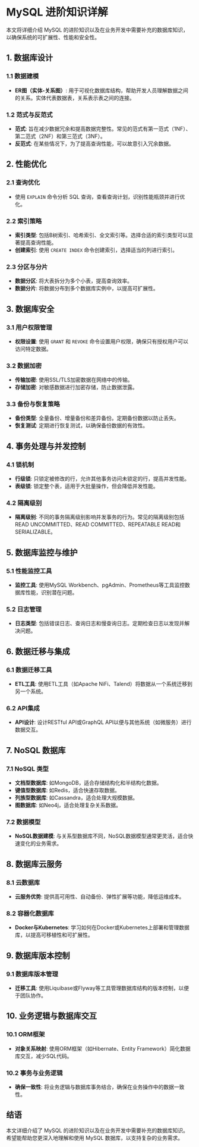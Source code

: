 # MySQL 进阶知识详解

本文将详细介绍 MySQL 的进阶知识以及在业务开发中需要补充的数据库知识，以确保系统的可扩展性、性能和安全性。

## 1. 数据库设计

### 1.1 数据建模

- **ER图（实体-关系图）**: 用于可视化数据库结构，帮助开发人员理解数据之间的关系。实体代表数据表，关系表示表之间的连接。

### 1.2 范式与反范式

- **范式**: 旨在减少数据冗余和提高数据完整性。常见的范式有第一范式（1NF）、第二范式（2NF）和第三范式（3NF）。
- **反范式**: 在某些情况下，为了提高查询性能，可以故意引入冗余数据。

## 2. 性能优化

### 2.1 查询优化

- 使用 `EXPLAIN` 命令分析 SQL 查询，查看查询计划，识别性能瓶颈并进行优化。

### 2.2 索引策略

- **索引类型**: 包括B树索引、哈希索引、全文索引等。选择合适的索引类型可以显著提高查询性能。
- **创建索引**: 使用 `CREATE INDEX` 命令创建索引，选择适当的列进行索引。

### 2.3 分区与分片

- **数据分区**: 将大表拆分为多个小表，提高查询效率。
- **数据分片**: 将数据分布到多个数据库实例中，以提高可扩展性。

## 3. 数据库安全

### 3.1 用户权限管理

- **权限设置**: 使用 `GRANT` 和 `REVOKE` 命令设置用户权限，确保只有授权用户可以访问特定数据。

### 3.2 数据加密

- **传输加密**: 使用SSL/TLS加密数据在网络中的传输。
- **存储加密**: 对敏感数据进行加密存储，防止数据泄露。

### 3.3 备份与恢复策略

- **备份类型**: 全量备份、增量备份和差异备份。定期备份数据以防止丢失。
- **恢复测试**: 定期进行恢复测试，以确保备份数据的有效性。

## 4. 事务处理与并发控制

### 4.1 锁机制

- **行级锁**: 只锁定被修改的行，允许其他事务访问未锁定的行，提高并发性能。
- **表级锁**: 锁定整个表，适用于大批量操作，但会降低并发性能。

### 4.2 隔离级别

- **隔离级别**: 不同的事务隔离级别影响并发事务的行为。常见的隔离级别包括READ UNCOMMITTED、READ COMMITTED、REPEATABLE READ和SERIALIZABLE。

## 5. 数据库监控与维护

### 5.1 性能监控工具

- **监控工具**: 使用MySQL Workbench、pgAdmin、Prometheus等工具监控数据库性能，识别潜在问题。

### 5.2 日志管理

- **日志类型**: 包括错误日志、查询日志和慢查询日志。定期检查日志以发现并解决问题。

## 6. 数据迁移与集成

### 6.1 数据迁移工具

- **ETL工具**: 使用ETL工具（如Apache NiFi、Talend）将数据从一个系统迁移到另一个系统。

### 6.2 API集成

- **API设计**: 设计RESTful API或GraphQL API以便与其他系统（如微服务）进行数据交互。

## 7. NoSQL 数据库

### 7.1 NoSQL 类型

- **文档型数据库**: 如MongoDB，适合存储结构化和半结构化数据。
- **键值型数据库**: 如Redis，适合快速存取数据。
- **列族型数据库**: 如Cassandra，适合处理大规模数据。
- **图数据库**: 如Neo4j，适合处理复杂关系数据。

### 7.2 数据模型

- **NoSQL数据建模**: 与关系型数据库不同，NoSQL数据模型通常更灵活，适合快速变化的业务需求。

## 8. 数据库云服务

### 8.1 云数据库

- **云服务优势**: 提供高可用性、自动备份、弹性扩展等功能，降低运维成本。

### 8.2 容器化数据库

- **Docker与Kubernetes**: 学习如何在Docker或Kubernetes上部署和管理数据库，以提高可移植性和可扩展性。

## 9. 数据库版本控制

### 9.1 数据库版本管理

- **迁移工具**: 使用Liquibase或Flyway等工具管理数据库结构的版本控制，以便于团队协作。

## 10. 业务逻辑与数据库交互

### 10.1 ORM框架

- **对象关系映射**: 使用ORM框架（如Hibernate、Entity Framework）简化数据库交互，减少SQL代码。

### 10.2 事务与业务逻辑

- **确保一致性**: 将业务逻辑与数据库事务结合，确保在业务操作中的数据一致性。

## 结语

本文详细介绍了 MySQL 的进阶知识以及在业务开发中需要补充的数据库知识。希望能帮助您更深入地理解和使用 MySQL 数据库，以支持复杂的业务需求。